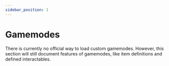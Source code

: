 ```yaml
---
sidebar_position: 1
---
```


# Gamemodes

There is currently no official way to load custom gamemodes. However, this section will still document features of gamemodes, like item definitions and defined interactables.